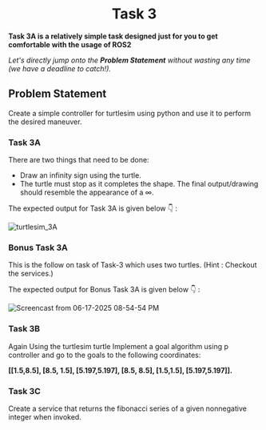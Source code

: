 <div align="center">
<h1>
Task 3
</h1>
</div>

**Task 3A is a relatively simple task designed just for you to get comfortable with the usage of ROS2**

_Let's directly jump onto the **Problem Statement** without wasting any time (we have a deadline to catch!)._

## Problem Statement
Create a simple controller for turtlesim using python and use it to perform the desired maneuver.
### Task 3A
There are two things that need to be done:
* Draw an infinity sign using the turtle.
* The turtle must stop as it completes the shape.
The final output/drawing should resemble the appearance of a ∞.

The expected output for Task 3A is given below 👇 :

![turtlesim_3A](https://github.com/user-attachments/assets/76e16a40-27f2-4b16-bcff-fca99f50e2e1)


### Bonus Task 3A
This is the follow on task of Task-3 which uses two turtles. (Hint : Checkout the services.)

The expected output for Bonus Task 3A is given below 👇 :

![Screencast from 06-17-2025 08-54-54 PM](https://github.com/user-attachments/assets/6b482777-8089-4004-9818-898883f0a67e)


### Task 3B
Again Using the turtlesim turtle Implement a goal algorithm using p controller and go to the goals to the following coordinates:

**[[1.5,8.5], [8.5, 1.5], [5.197,5.197], [8.5, 8.5], [1.5,1.5], [5.197,5.197]].**

### Task 3C
Create a service that returns the fibonacci series of a given nonnegative integer when invoked.
